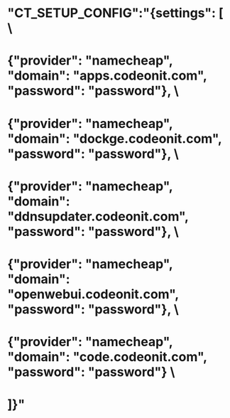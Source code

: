 # "CT_SETUP_CONFIG":"{settings": [ \
#                     {"provider": "namecheap", "domain": "apps.codeonit.com", "password": "password"}, \
#                     {"provider": "namecheap", "domain": "dockge.codeonit.com", "password": "password"}, \
#                     {"provider": "namecheap", "domain": "ddnsupdater.codeonit.com", "password": "password"}, \
#                     {"provider": "namecheap", "domain": "openwebui.codeonit.com", "password": "password"}, \
#                     {"provider": "namecheap", "domain": "code.codeonit.com", "password": "password"} \
#                     ]}"